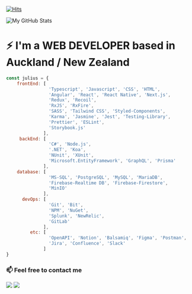 [![Hits](https://hits.seeyoufarm.com/api/count/incr/badge.svg?url=https%3A%2F%2Fgithub.com%2FjuliusCho)](https://hits.seeyoufarm.com)

![My GitHub Stats](https://github-readme-stats.vercel.app/api?username=juliusCho&show_icons=true)

# ⚡ I'm a WEB DEVELOPER based in Auckland / New Zealand
```javascript
const julius = {
    frontEnd: [
                'Typescript', 'Javascript', 'CSS', 'HTML',
                'Angular', 'React', 'React Native', 'Next.js',
                'Redux', 'Recoil',
                'RxJS', 'RxFire',
                'SASS', 'Tailwind CSS', 'Styled-Components',
                'Karma', 'Jasmine', 'Jest', 'Testing-Library',
                'Prettier', 'ESLint', 
                'Storybook.js'
              ],
     backEnd: [
                'C#', 'Node.js',
                '.NET', 'Koa', 
                'NUnit', 'XUnit',
                'Microsoft.EntityFramework', 'GraphQL', 'Prisma'
              ],
    database: [ 
                'MS-SQL', 'PostgreSQL', 'MySQL', 'MariaDB', 
                'Firebase-Realtime DB', 'Firebase-Firestore',
                'MinIO'
              ],
      devOps: [
                'Git', 'Bit',
                'NPM', 'NuGet',
                'Splunk', 'NewRelic',
                'GitLab'
              ],
         etc: [ 
                'OpenAPI', 'Notion', 'Balsamiq', 'Figma', 'Postman',
                'Jira', 'Confluence', 'Slack'
              ]
}
```

### 📫 Feel free to contact me

[![](https://img.shields.io/badge/LinkedIn-Inhyo(Julius)-blue)](https://www.linkedin.com/in/julius88/)
[![](https://img.shields.io/badge/Gmail-johncrist2000%40gmail.com-red)](mailto:johncrist2000@gmail.com)

<!--[![](https://img.shields.io/badge/Blog-JekyllBlog-purple)](https://juliuscho.github.io/)-->
<!--
**juliusCho/juliusCho** is a ✨ _special_ ✨ repository because its `README.md` (this file) appears on your GitHub profile.

Here are some ideas to get you started:

- 🔭 I’m currently working on ...
- 🌱 I’m currently learning ...
- 👯 I’m looking to collaborate on ...
- 🤔 I’m looking for help with ...
- 💬 Ask me about ...
- 📫 How to reach me: ...
- 😄 Pronouns: ...
- ⚡ Fun fact: ...
-->

